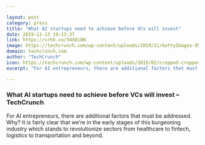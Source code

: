 ```yaml
---

layout: post
category: press
title: "What AI startups need to achieve before VCs will invest"
date: 2019-11-13 19:13:37
link: https://vrhk.co/34XDiON
image: https://techcrunch.com/wp-content/uploads/2019/11/GettyImages-953168856.jpg?w=600
domain: techcrunch.com
author: "TechCrunch"
icon: https://techcrunch.com/wp-content/uploads/2015/02/cropped-cropped-favicon-gradient.png?w=180
excerpt: "For AI entrepreneurs, there are additional factors that must be addressed. Why? It is fairly clear that we’re in the early stages of this burgeoning industry which stands to revolutionize sectors from healthcare to fintech, logistics to transportation and beyond."

---
```


### What AI startups need to achieve before VCs will invest – TechCrunch

For AI entrepreneurs, there are additional factors that must be addressed. Why? It is fairly clear that we’re in the early stages of this burgeoning industry which stands to revolutionize sectors from healthcare to fintech, logistics to transportation and beyond.